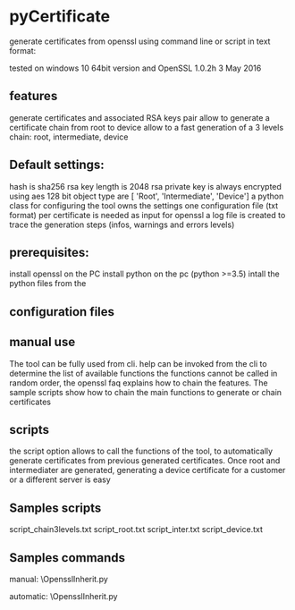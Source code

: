 # pyCertificate
generate certificates from openssl using command line or script in text format:

tested on windows 10 64bit version and  OpenSSL 1.0.2h 3 May 2016

features
--------
generate certificates and associated RSA keys pair
allow to generate a certificate chain from root to device
allow to a fast generation of a 3 levels chain: root, intermediate, device


Default settings:
----------------
hash is sha256
rsa key length is 2048
rsa private key is always encrypted using aes 128 bit
object type are [ 'Root', 'Intermediate', 'Device']
a python class for configuring the tool owns the settings
one configuration file (txt format) per certificate is needed as input for openssl 
a log file is created to trace the generation steps (infos, warnings and errors levels)

prerequisites:
--------------
install openssl on the PC
install python on the pc (python >=3.5)
intall the python files from the 

configuration files
-------------------

manual use
----------
The tool can be fully used from cli.
help can be invoked from the cli to determine the list of available functions
the functions cannot be called in random order, the openssl faq explains how to chain the features.
The sample scripts show how to chain the main functions to generate or chain certificates

scripts
-------
the script option allows to call the functions of the tool, to automatically generate certificates from previous generated certificates.
Once root and intermediater are generated, generating a device certificate for a customer or a different server is easy

Samples scripts
----------------
script_chain3levels.txt
script_root.txt
script_inter.txt
script_device.txt

Samples commands
----------------
manual:
<path to python programm> <path to the main class file>\OpensslInherit.py

automatic:
<path to python programm> <path to the main class file>\OpensslInherit.py <script file>

Windows
--------
executable created with cx_Freeze 5.0.2
issue solved when installing a .whl package (error message not wupported .whl file)
add to a python file
inport pip
print(pip.pep425tags.get_supported())
check for a list like this:
[('cp35', 'cp35m', 'win32'), ('cp35', 'none', 'win32'), ('py3', 'none', 'win32'), ('cp35', 'none', 'any'), ('cp3', 'none', 'any'), ('py35', 'none', 'any'), ('py3', 'none', 'any'), ('py34', 'none', 'any'), ('py33', 'none', 'any'), ('py32', 'none', 'any'), ('py31', 'none', 'any'), ('py30', 'none', 'any')]

remane accordingly the .whl donwload for your platform

make an executable file
<python> -m pip install pyinstaller
  
then to generate the .exe with dependencies as dll file do :
pyinstaller "main class file"
for all in one file 
pyinstaller -F -w "main class file"

Linux
-----
not tested
